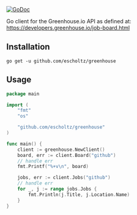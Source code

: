 [![GoDoc](https://godoc.org/github.com/escholtz/greenhouse?status.svg)](https://godoc.org/github.com/escholtz/greenhouse)

Go client for the Greenhouse.io API as defined at:
https://developers.greenhouse.io/job-board.html

## Installation

```
go get -u github.com/escholtz/greenhouse
```

## Usage

```go
package main

import (
	"fmt"
	"os"

	"github.com/escholtz/greenhouse"
)

func main() {
	client := greenhouse.NewClient()
	board, err := client.Board("github")
	// handle err
	fmt.Printf("%+v\n", board)

	jobs, err := client.Jobs("github")
	// handle err
	for _, j := range jobs.Jobs {
		fmt.Println(j.Title, j.Location.Name)
	}
}
```
